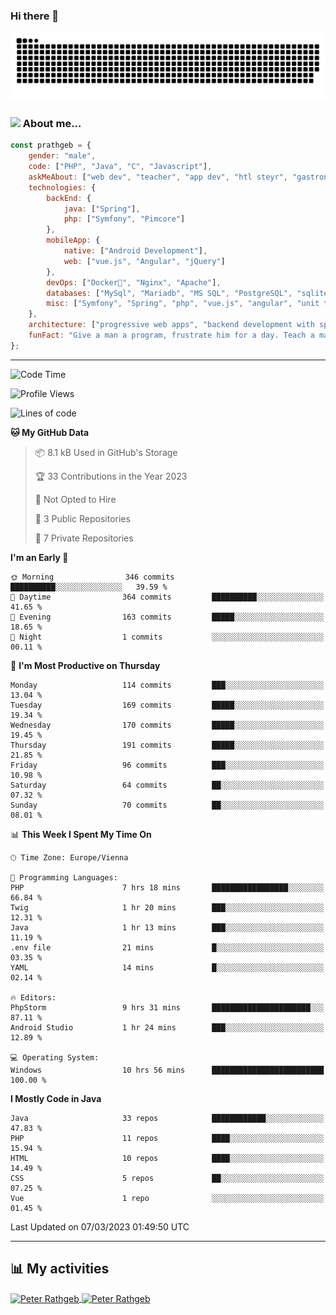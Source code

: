 ### Hi there 👋

<div align="center">
  <img  src="https://github.com/1999AZZAR/1999AZZAR/blob/main/resources/img/grid-snake.svg"
       alt="snake" />
</div>

### <img src="https://media.giphy.com/media/VgCDAzcKvsR6OM0uWg/giphy.gif" width="50"> About me...  

```javascript
const prathgeb = {
    gender: "male",
    code: ["PHP", "Java", "C", "Javascript"],
    askMeAbout: ["web dev", "teacher", "app dev", "htl steyr", "gastronaut"],
    technologies: {
        backEnd: {
            java: ["Spring"],
            php: ["Symfony", "Pimcore"]
        },
        mobileApp: {
            native: ["Android Development"],
            web: ["vue.js", "Angular", "jQuery"]
        },
        devOps: ["Docker🐳", "Nginx", "Apache"],
        databases: ["MySql", "Mariadb", "MS SQL", "PostgreSQL", "sqlite"],
        misc: ["Symfony", "Spring", "php", "vue.js", "angular", "unit testing", "ci/cd using github actions"]
    },
    architecture: ["progressive web apps", "backend development with spring", "backend development with symfony"],
    funFact: "Give a man a program, frustrate him for a day. Teach a man to program, frustrate him for a lifetime."
};
```

---
<!--START_SECTION:waka-->
![Code Time](http://img.shields.io/badge/Code%20Time-83%20hrs%2045%20mins-blue)

![Profile Views](http://img.shields.io/badge/Profile%20Views-0-blue)

![Lines of code](https://img.shields.io/badge/From%20Hello%20World%20I%27ve%20Written-1.5%20million%20lines%20of%20code-blue)

**🐱 My GitHub Data** 

> 📦 8.1 kB Used in GitHub's Storage 
 > 
> 🏆 33 Contributions in the Year 2023
 > 
> 🚫 Not Opted to Hire
 > 
> 📜 3 Public Repositories 
 > 
> 🔑 7 Private Repositories 
 > 
**I'm an Early 🐤** 

```text
🌞 Morning                346 commits         ██████████░░░░░░░░░░░░░░░   39.59 % 
🌆 Daytime                364 commits         ██████████░░░░░░░░░░░░░░░   41.65 % 
🌃 Evening                163 commits         █████░░░░░░░░░░░░░░░░░░░░   18.65 % 
🌙 Night                  1 commits           ░░░░░░░░░░░░░░░░░░░░░░░░░   00.11 % 
```
📅 **I'm Most Productive on Thursday** 

```text
Monday                   114 commits         ███░░░░░░░░░░░░░░░░░░░░░░   13.04 % 
Tuesday                  169 commits         █████░░░░░░░░░░░░░░░░░░░░   19.34 % 
Wednesday                170 commits         █████░░░░░░░░░░░░░░░░░░░░   19.45 % 
Thursday                 191 commits         █████░░░░░░░░░░░░░░░░░░░░   21.85 % 
Friday                   96 commits          ███░░░░░░░░░░░░░░░░░░░░░░   10.98 % 
Saturday                 64 commits          ██░░░░░░░░░░░░░░░░░░░░░░░   07.32 % 
Sunday                   70 commits          ██░░░░░░░░░░░░░░░░░░░░░░░   08.01 % 
```


📊 **This Week I Spent My Time On** 

```text
🕑︎ Time Zone: Europe/Vienna

💬 Programming Languages: 
PHP                      7 hrs 18 mins       █████████████████░░░░░░░░   66.84 % 
Twig                     1 hr 20 mins        ███░░░░░░░░░░░░░░░░░░░░░░   12.31 % 
Java                     1 hr 13 mins        ███░░░░░░░░░░░░░░░░░░░░░░   11.19 % 
.env file                21 mins             █░░░░░░░░░░░░░░░░░░░░░░░░   03.35 % 
YAML                     14 mins             █░░░░░░░░░░░░░░░░░░░░░░░░   02.14 % 

🔥 Editors: 
PhpStorm                 9 hrs 31 mins       ██████████████████████░░░   87.11 % 
Android Studio           1 hr 24 mins        ███░░░░░░░░░░░░░░░░░░░░░░   12.89 % 

💻 Operating System: 
Windows                  10 hrs 56 mins      █████████████████████████   100.00 % 
```

**I Mostly Code in Java** 

```text
Java                     33 repos            ████████████░░░░░░░░░░░░░   47.83 % 
PHP                      11 repos            ████░░░░░░░░░░░░░░░░░░░░░   15.94 % 
HTML                     10 repos            ████░░░░░░░░░░░░░░░░░░░░░   14.49 % 
CSS                      5 repos             ██░░░░░░░░░░░░░░░░░░░░░░░   07.25 % 
Vue                      1 repo              ░░░░░░░░░░░░░░░░░░░░░░░░░   01.45 % 
```




 Last Updated on 07/03/2023 01:49:50 UTC
<!--END_SECTION:waka-->

---
  ## 📊 My activities
  <a href="https://github.com/prathgeb">
    <img width=450 height=170 align="center" alt="Peter Rathgeb" src="https://github-readme-stats.vercel.app/api?username=prathgeb&include_all_commits=true&count_private=true&theme=midnight-purple&show_icons=true&bg_color=0D1117&hide_border=true" />
  </a>
  <a href="https://github.com/prathgeb">
    <img align="center" alt="Peter Rathgeb" src="https://github-readme-stats.vercel.app/api/top-langs/?username=prathgeb&include_all_commits=true&count_private=true&theme=midnight-purple&show_icons=true&layout=compact&bg_color=0D1117&hide_border=true" />
  </a>
